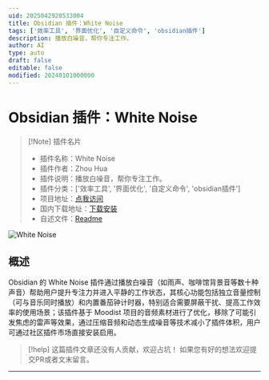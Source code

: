 ```yaml
---
uid: 2025042920533004
title: Obsidian 插件：White Noise
tags: ['效率工具', '界面优化', '自定义命令', 'obsidian插件']
description: 播放白噪音，帮你专注工作。
author: AI
type: auto
draft: false
editable: false
modified: 20240101000000
---
```


# Obsidian 插件：White Noise

> [!Note] 插件名片
> - 插件名称：White Noise
> - 插件作者：Zhou Hua
> - 插件说明：播放白噪音，帮你专注工作。
> - 插件分类：['效率工具', '界面优化', '自定义命令', 'obsidian插件']
> - 项目地址：[点我访问](https://github.com/zhouhua/obsidian-white-noise)
> - 国内下载地址：[下载安装](https://pkmer.cn/products/plugin/pluginMarket/?white-noise)
> - 自述文件：[Readme](https://ghproxy.net/https://raw.githubusercontent.com/zhouhua/obsidian-white-noise/main/README.md)

![White Noise](https://cdn.pkmer.cn/covers/white-noise_2_0.png!pkmer)

## 概述

Obsidian 的 White Noise 插件通过播放白噪音（如雨声、咖啡馆背景音等数十种声音）帮助用户提升专注力并进入平静的工作状态，其核心功能包括独立音量控制（可与音乐同时播放）和内置番茄钟计时器，特别适合需要屏蔽干扰、提高工作效率的使用场景；该插件基于 Moodist 项目的音频素材进行了优化，移除了可能引发焦虑的雷声等效果，通过压缩音频和动态生成噪音等技术减小了插件体积，用户可通过社区插件市场直接安装启用。


> [!help] 
> 这篇插件文章还没有人贡献，欢迎占坑！
> 如果您有好的想法欢迎提交PR或者文末留言。
> 

---



